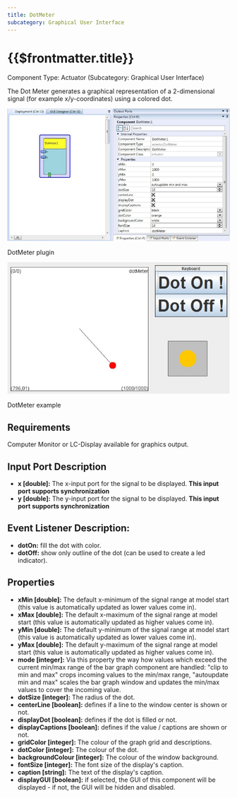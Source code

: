 ```yaml
---
title: DotMeter
subcategory: Graphical User Interface
---
```


# {{$frontmatter.title}}

Component Type: Actuator (Subcategory: Graphical User Interface)

The Dot Meter generates a graphical representation of a 2-dimensional signal (for example x/y-coordinates) using a colored dot.

![Screenshot: DotMeter plugin](./img/dotmeter.jpg "Screenshot: DotMeter plugin")

DotMeter plugin

![Screenshot: DotMeter example](./img/dotmeter_example.jpg "Screenshot: DotMeter example")

DotMeter example

## Requirements

Computer Monitor or LC-Display available for graphics output.

## Input Port Description

- **x \[double\]:** The x-input port for the signal to be displayed. **This input port supports synchronization**
- **y \[double\]:** The y-input port for the signal to be displayed. **This input port supports synchronization**

## Event Listener Description:

- **dotOn:** fill the dot with color.
- **dotOff:** show only outline of the dot (can be used to create a led indicator).

## Properties

- **xMin \[double\]:** The default x-minimum of the signal range at model start (this value is automatically updated as lower values come in).
- **xMax \[double\]:** The default x-maximum of the signal range at model start (this value is automatically updated as higher values come in).
- **yMin \[double\]:** The default y-minimum of the signal range at model start (this value is automatically updated as lower values come in).
- **yMax \[double\]:** The default y-maximum of the signal range at model start (this value is automatically updated as higher values come in).
- **mode \[integer\]:** Via this property the way how values which exceed the current min/max range of the bar graph component are handled: "clip to min and max" crops incoming values to the min/max range, "autoupdate min and max" scales the bar graph window and updates the min/max values to cover the incoming value.
- **dotSize \[integer\]:** The radius of the dot.
- **centerLine \[boolean\]:** defines if a line to the window center is shown or not.
- **displayDot \[boolean\]:** defines if the dot is filled or not.
- **displayCaptions \[boolean\]:** defines if the value / captions are shown or not.
- **gridColor \[integer\]:** The colour of the graph grid and descriptions.
- **dotColor \[integer\]:** The colour of the dot.
- **backgroundColour \[integer\]:** The colour of the window background.
- **fontSize \[integer\]:** The font size of the display's caption.
- **caption \[string\]:** The text of the display's caption.
- **displayGUI \[boolean\]:** if selected, the GUI of this component will be displayed - if not, the GUI will be hidden and disabled.
